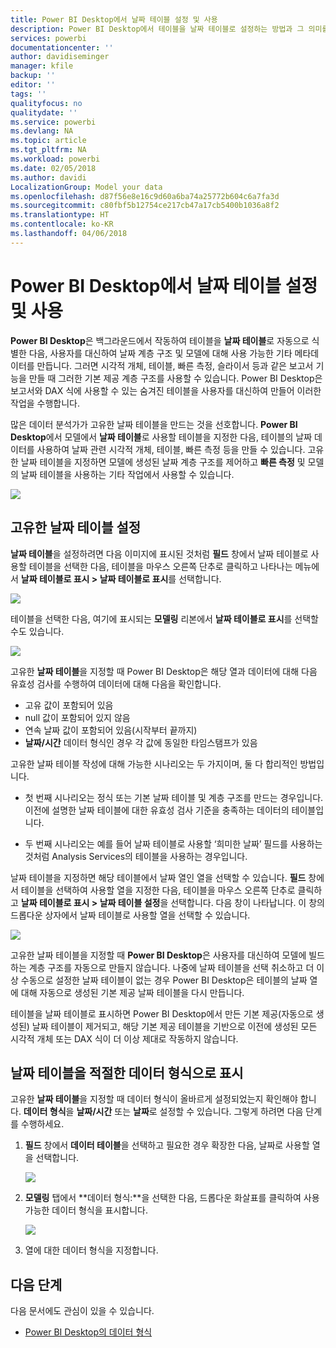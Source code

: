 ```yaml
---
title: Power BI Desktop에서 날짜 테이블 설정 및 사용
description: Power BI Desktop에서 테이블을 날짜 테이블로 설정하는 방법과 그 의미를 알아봅니다.
services: powerbi
documentationcenter: ''
author: davidiseminger
manager: kfile
backup: ''
editor: ''
tags: ''
qualityfocus: no
qualitydate: ''
ms.service: powerbi
ms.devlang: NA
ms.topic: article
ms.tgt_pltfrm: NA
ms.workload: powerbi
ms.date: 02/05/2018
ms.author: davidi
LocalizationGroup: Model your data
ms.openlocfilehash: d87f56e8e16c9d60a6ba74a25772b604c6a7fa3d
ms.sourcegitcommit: c80fbf5b12754ce217cb47a17cb5400b1036a8f2
ms.translationtype: HT
ms.contentlocale: ko-KR
ms.lasthandoff: 04/06/2018
---
```

# <a name="set-and-use-date-tables-in-power-bi-desktop"></a>Power BI Desktop에서 날짜 테이블 설정 및 사용

**Power BI Desktop**은 백그라운드에서 작동하여 테이블을 **날짜 테이블**로 자동으로 식별한 다음, 사용자를 대신하여 날짜 계층 구조 및 모델에 대해 사용 가능한 기타 메타데이터를 만듭니다. 그러면 시각적 개체, 테이블, 빠른 측정, 슬라이서 등과 같은 보고서 기능을 만들 때 그러한 기본 제공 계층 구조를 사용할 수 있습니다. Power BI Desktop은 보고서와 DAX 식에 사용할 수 있는 숨겨진 테이블을 사용자를 대신하여 만들어 이러한 작업을 수행합니다.

많은 데이터 분석가가 고유한 날짜 테이블을 만드는 것을 선호합니다. **Power BI Desktop**에서 모델에서 **날짜 테이블**로 사용할 테이블을 지정한 다음, 테이블의 날짜 데이터를 사용하여 날짜 관련 시각적 개체, 테이블, 빠른 측정 등을 만들 수 있습니다. 고유한 날짜 테이블을 지정하면 모델에 생성된 날짜 계층 구조를 제어하고 **빠른 측정** 및 모델의 날짜 테이블을 사용하는 기타 작업에서 사용할 수 있습니다. 

![](media/desktop-date-tables/date-tables_01.png)

## <a name="setting-your-own-date-table"></a>고유한 날짜 테이블 설정

**날짜 테이블**을 설정하려면 다음 이미지에 표시된 것처럼 **필드** 창에서 날짜 테이블로 사용할 테이블을 선택한 다음, 테이블을 마우스 오른쪽 단추로 클릭하고 나타나는 메뉴에서 **날짜 테이블로 표시 > 날짜 테이블로 표시**를 선택합니다.

![](media/desktop-date-tables/date-tables_02.png)

테이블을 선택한 다음, 여기에 표시되는 **모델링** 리본에서 **날짜 테이블로 표시**를 선택할 수도 있습니다.

![](media/desktop-date-tables/date-tables_02b.png)

고유한 **날짜 테이블**을 지정할 때 Power BI Desktop은 해당 열과 데이터에 대해 다음 유효성 검사를 수행하여 데이터에 대해 다음을 확인합니다.

* 고유 값이 포함되어 있음
* null 값이 포함되어 있지 않음
* 연속 날짜 값이 포함되어 있음(시작부터 끝까지)
* **날짜/시간** 데이터 형식인 경우 각 값에 동일한 타임스탬프가 있음

고유한 날짜 테이블 작성에 대해 가능한 시나리오는 두 가지이며, 둘 다 합리적인 방법입니다.

* 첫 번째 시나리오는 정식 또는 기본 날짜 테이블 및 계층 구조를 만드는 경우입니다. 이전에 설명한 날짜 테이블에 대한 유효성 검사 기준을 충족하는 데이터의 테이블입니다. 

* 두 번째 시나리오는 예를 들어 날짜 테이블로 사용할 ‘희미한 날짜’ 필드를 사용하는 것처럼 Analysis Services의 테이블을 사용하는 경우입니다. 

날짜 테이블을 지정하면 해당 테이블에서 날짜 열인 열을 선택할 수 있습니다. **필드** 창에서 테이블을 선택하여 사용할 열을 지정한 다음, 테이블을 마우스 오른쪽 단추로 클릭하고 **날짜 테이블로 표시 > 날짜 테이블 설정**을 선택합니다. 다음 창이 나타납니다. 이 창의 드롭다운 상자에서 날짜 테이블로 사용할 열을 선택할 수 있습니다.

![](media/desktop-date-tables/date-tables_03.png)

고유한 날짜 테이블을 지정할 때 **Power BI Desktop**은 사용자를 대신하여 모델에 빌드하는 계층 구조를 자동으로 만들지 않습니다. 나중에 날짜 테이블을 선택 취소하고 더 이상 수동으로 설정한 날짜 테이블이 없는 경우 Power BI Desktop은 테이블의 날짜 열에 대해 자동으로 생성된 기본 제공 날짜 테이블을 다시 만듭니다.

테이블을 날짜 테이블로 표시하면 Power BI Desktop에서 만든 기본 제공(자동으로 생성된) 날짜 테이블이 제거되고, 해당 기본 제공 테이블을 기반으로 이전에 생성된 모든 시각적 개체 또는 DAX 식이 더 이상 제대로 작동하지 않습니다. 

## <a name="marking-your-date-table-as-the-appropriate-data-type"></a>날짜 테이블을 적절한 데이터 형식으로 표시

고유한 **날짜 테이블**을 지정할 때 데이터 형식이 올바르게 설정되었는지 확인해야 합니다. **데이터 형식**을 **날짜/시간** 또는 **날짜**로 설정할 수 있습니다. 그렇게 하려면 다음 단계를 수행하세요.

1. **필드** 창에서 **데이터 테이블**을 선택하고 필요한 경우 확장한 다음, 날짜로 사용할 열을 선택합니다.
   
    ![](media/desktop-date-tables/date-tables_04.png) 

2. **모델링** 탭에서 **데이터 형식:**을 선택한 다음, 드롭다운 화살표를 클릭하여 사용 가능한 데이터 형식을 표시합니다.

    ![](media/desktop-date-tables/date-tables_05.png)

3. 열에 대한 데이터 형식을 지정합니다. 


## <a name="next-steps"></a>다음 단계

다음 문서에도 관심이 있을 수 있습니다.

* [Power BI Desktop의 데이터 형식](desktop-data-types.md)

 